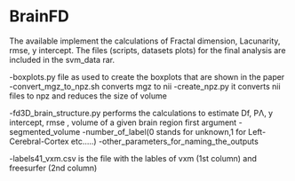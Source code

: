 # BrainFD
The available implement the calculations of Fractal dimension, Lacunarity, rmse, y intercept. The files (scripts, datasets plots) for the final analysis are included in the svm_data rar.

-boxplots.py file          as used to create the boxplots that are shown in the paper
-convert_mgz_to_npz.sh     converts mgz to nii
-create_npz.py             it converts nii files to npz and reduces the size of volume

-fd3D_brain_structure.py   performs the calculations to estimate Df, PΛ, y intercept, rmse , volume of a given brain region
first argument -segmented_volume -number_of_label(0 stands for unknown,1 for Left-Cerebral-Cortex etc.....) -other_parameters_for_naming_the_outputs 

-labels41_vxm.csv          is the file with the lables of vxm (1st column) and freesurfer (2nd column)
